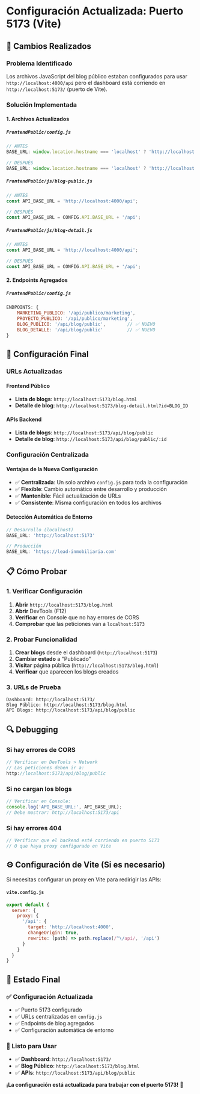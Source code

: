 # Configuración Actualizada: Puerto 5173 (Vite)

## 🔧 **Cambios Realizados**

### **Problema Identificado**
Los archivos JavaScript del blog público estaban configurados para usar `http://localhost:4000/api` pero el dashboard está corriendo en `http://localhost:5173/` (puerto de Vite).

### **Solución Implementada**

#### **1. Archivos Actualizados**

##### **`FrontendPublic/config.js`**
```javascript
// ANTES
BASE_URL: window.location.hostname === 'localhost' ? 'http://localhost:4000' : 'https://lead-inmobiliaria.com'

// DESPUÉS
BASE_URL: window.location.hostname === 'localhost' ? 'http://localhost:5173' : 'https://lead-inmobiliaria.com'
```

##### **`FrontendPublic/js/blog-public.js`**
```javascript
// ANTES
const API_BASE_URL = 'http://localhost:4000/api';

// DESPUÉS
const API_BASE_URL = CONFIG.API.BASE_URL + '/api';
```

##### **`FrontendPublic/js/blog-detail.js`**
```javascript
// ANTES
const API_BASE_URL = 'http://localhost:4000/api';

// DESPUÉS
const API_BASE_URL = CONFIG.API.BASE_URL + '/api';
```

#### **2. Endpoints Agregados**

##### **`FrontendPublic/config.js`**
```javascript
ENDPOINTS: {
    MARKETING_PUBLICO: '/api/publico/marketing',
    PROYECTO_PUBLICO: '/api/publico/marketing',
    BLOG_PUBLICO: '/api/blog/public',        // ✅ NUEVO
    BLOG_DETALLE: '/api/blog/public'         // ✅ NUEVO
}
```

## 🚀 **Configuración Final**

### **URLs Actualizadas**

#### **Frontend Público**
- **Lista de blogs**: `http://localhost:5173/blog.html`
- **Detalle de blog**: `http://localhost:5173/blog-detail.html?id=BLOG_ID`

#### **APIs Backend**
- **Lista de blogs**: `http://localhost:5173/api/blog/public`
- **Detalle de blog**: `http://localhost:5173/api/blog/public/:id`

### **Configuración Centralizada**

#### **Ventajas de la Nueva Configuración**
- ✅ **Centralizada**: Un solo archivo `config.js` para toda la configuración
- ✅ **Flexible**: Cambio automático entre desarrollo y producción
- ✅ **Mantenible**: Fácil actualización de URLs
- ✅ **Consistente**: Misma configuración en todos los archivos

#### **Detección Automática de Entorno**
```javascript
// Desarrollo (localhost)
BASE_URL: 'http://localhost:5173'

// Producción
BASE_URL: 'https://lead-inmobiliaria.com'
```

## 📋 **Cómo Probar**

### **1. Verificar Configuración**
1. **Abrir** `http://localhost:5173/blog.html`
2. **Abrir** DevTools (F12)
3. **Verificar** en Console que no hay errores de CORS
4. **Comprobar** que las peticiones van a `localhost:5173`

### **2. Probar Funcionalidad**
1. **Crear blogs** desde el dashboard (`http://localhost:5173`)
2. **Cambiar estado** a "Publicado"
3. **Visitar** página pública (`http://localhost:5173/blog.html`)
4. **Verificar** que aparecen los blogs creados

### **3. URLs de Prueba**
```
Dashboard: http://localhost:5173/
Blog Público: http://localhost:5173/blog.html
API Blogs: http://localhost:5173/api/blog/public
```

## 🔍 **Debugging**

### **Si hay errores de CORS**
```javascript
// Verificar en DevTools > Network
// Las peticiones deben ir a:
http://localhost:5173/api/blog/public
```

### **Si no cargan los blogs**
```javascript
// Verificar en Console:
console.log('API_BASE_URL:', API_BASE_URL);
// Debe mostrar: http://localhost:5173/api
```

### **Si hay errores 404**
```javascript
// Verificar que el backend esté corriendo en puerto 5173
// O que haya proxy configurado en Vite
```

## ⚙️ **Configuración de Vite (Si es necesario)**

Si necesitas configurar un proxy en Vite para redirigir las APIs:

#### **`vite.config.js`**
```javascript
export default {
  server: {
    proxy: {
      '/api': {
        target: 'http://localhost:4000',
        changeOrigin: true,
        rewrite: (path) => path.replace(/^\/api/, '/api')
      }
    }
  }
}
```

## 🎯 **Estado Final**

### **✅ Configuración Actualizada**
- ✅ Puerto 5173 configurado
- ✅ URLs centralizadas en `config.js`
- ✅ Endpoints de blog agregados
- ✅ Configuración automática de entorno

### **🚀 Listo para Usar**
- ✅ **Dashboard**: `http://localhost:5173/`
- ✅ **Blog Público**: `http://localhost:5173/blog.html`
- ✅ **APIs**: `http://localhost:5173/api/blog/public`

**¡La configuración está actualizada para trabajar con el puerto 5173!** 🎉
